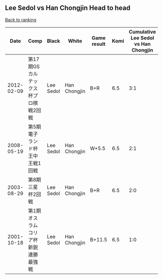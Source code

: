 ## Lee Sedol vs Han Chongjin Head to head

[Back to ranking](../../index.md)




| **Date** | **Comp** | **Black** | **White** | **Game result** | **Komi** | **Cumulative Lee Sedol vs Han Chongjin** | **Lee Sedol streak** | **Han Chongjin streak** | 
| --- | --- | --- | --- | --- | --- | --- | --- | --- |
| 2012-02-09 | 第17期GSカルテックス杯プロ棋戦2回戦 | Lee Sedol | Han Chongjin | B+R | 6.5 | 3:1 | 1 | 0 | 
| 2008-05-19 | 第5期電子ランド杯王中王戦1回戦 | Lee Sedol | Han Chongjin | W+5.5 | 6.5 | 2:1 | 0 | 1 | 
| 2003-08-29 | 第8期三星杯2回戦 | Lee Sedol | Han Chongjin | B+R | 6.5 | 2:0 | 2 | 0 | 
| 2001-10-18 | 第1期オスラムコリア杯新鋭連勝最強戦 | Lee Sedol | Han Chongjin | B+11.5 | 6.5 | 1:0 | 1 | 0 |




